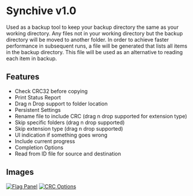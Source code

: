 # Synchive v1.0
Used as a backup tool to keep your backup directory the same as your working directory.
Any files not in your working directory but the backup directory will be moved to another folder.
In order to achieve faster performance in subsequent runs, a file will be generated that lists all
items in the backup directory. This file will be used as an alternative to reading each item in backup. 

## Features
- Check CRC32 before copying
- Print Status Report
- Drag n Drop support to folder location
- Persistent Settings
- Rename file to include CRC (drag n drop supported for extension type)
- Skip specific folders (drag n drop supported)
- Skip extension type (drag n drop supported)
- UI indication if something goes wrong
- Include current progress
- Completion Options
- Read from ID file for source and destination


## Images
<a href="http://imgur.com/OvYHB7q"><img src="http://i.imgur.com/OvYHB7q.jpg" title="Flag Panel" /></a>
<a href="http://imgur.com/v1S17Hu"><img src="http://i.imgur.com/v1S17Hu.jpg" title="CRC Options" /></a>



